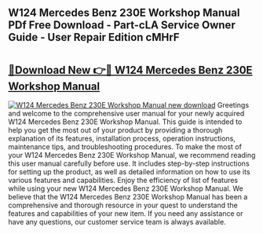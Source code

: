 ## W124 Mercedes Benz 230E Workshop Manual PDf Free Download - Part-cLA Service Owner Guide - User Repair Edition cMHrF

# <h2><a href="http://bc63531.oget.top/?id=W124+Mercedes+Benz+230E+Workshop+Manual">🔗Download New 👉🔴 W124 Mercedes Benz 230E Workshop Manual</a></h2>

[![W124 Mercedes Benz 230E Workshop Manual new download](https://i.imgur.com/5g1atiW.png)](http://bc63531.oget.top/?id=W124+Mercedes+Benz+230E+Workshop+Manual)
Greetings and welcome to the comprehensive user manual for your newly acquired W124 Mercedes Benz 230E Workshop Manual. This guide is intended to help you get the most out of your product by providing a thorough explanation of its features, installation process, operation instructions, maintenance tips, and troubleshooting procedures. To make the most of your W124 Mercedes Benz 230E Workshop Manual, we recommend reading this user manual carefully before use. It includes step-by-step instructions for setting up the product, as well as detailed information on how to use its various features and capabilities. Enjoy the efficiency of list of features while using your new W124 Mercedes Benz 230E Workshop Manual. We believe that the W124 Mercedes Benz 230E Workshop Manual has been a comprehensive and thorough resource in your quest to understand the features and capabilities of your new item. If you need any assistance or have any questions, our customer service team is always available.
